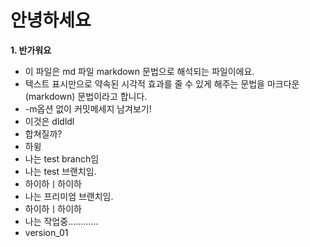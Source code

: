 # 안녕하세요
**1. 반가워요**
- 이 파일은 md 파일 markdown 문법으로 해석되는 파일이에요.
- 텍스트 표시만으로 약속된 시각적 효과를 줄 수 있게 해주는 문법을 마크다운(markdown) 문법이라고 합니다.
- -m옵션 없이 커밋메세지 남겨보기!
- 이것은 dldldl
- 합쳐질까?
- 하윙
- 나는 test branch임
- 나는 test 브랜치임.
- 하이하ㅣ하이하
- 나는 프리미엄 브랜치임.
- 하이하ㅣ하이하
- 나는 작업중............
- version_01

